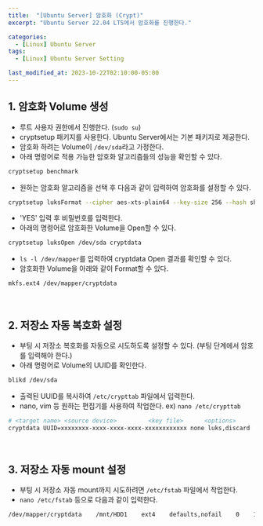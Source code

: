```yaml
---
title:  "[Ubuntu Server] 암호화 (Crypt)"
excerpt: "Ubuntu Server 22.04 LTS에서 암호화를 진행한다."

categories:
  - [Linux] Ubuntu Server
tags:
  - [Linux] Ubuntu Server Setting

last_modified_at: 2023-10-22T02:10:00-05:00
---
```


## 1. 암호화 Volume 생성

- 루트 사용자 권한에서 진행한다. (`sudo su`)
- cryptsetup 패키지를 사용한다. Ubuntu Server에서는 기본 패키지로 제공한다.
- 암호화 하려는 Volume이 `/dev/sda`라고 가정한다.
- 아래 명령어로 적용 가능한 암호화 알고리즘들의 성능을 확인할 수 있다.

```bash
cryptsetup benchmark
```

- 원하는 암호화 알고리즘을 선택 후 다음과 같이 입력하여 암호화를 설정할 수 있다.

```bash
cryptsetup luksFormat --cipher aes-xts-plain64 --key-size 256 --hash sha256 --use-random /dev/sda
```

- 'YES' 입력 후 비밀번호를 입력한다.
- 아래의 명령어로 암호화한 Volume을 Open할 수 있다.

```bash
cryptsetup luksOpen /dev/sda cryptdata
```

- `ls -l /dev/mapper`를 입력하여 cryptdata Open 결과를 확인할 수 있다.
- 암호화한 Volume을 아래와 같이 Format할 수 있다.

```bash
mkfs.ext4 /dev/mapper/cryptdata
```

<br>

## 2. 저장소 자동 복호화 설정

- 부팅 시 저장소 복호화를 자동으로 시도하도록 설정할 수 있다. (부팅 단계에서 암호를 입력해야 한다.)
- 아래 명령어로 Volume의 UUID를 확인한다.

```bash
blikd /dev/sda
```

- 출력된 UUID를 복사하여 `/etc/crypttab` 파일에서 입력한다.
- nano, vim 등 원하는 편집기를 사용하여 작업한다. ex) `nano /etc/crypttab`

```bash
# <target name> <source device>         <key file>      <options>
cryptdata UUID=xxxxxxxx-xxxx-xxxx-xxxx-xxxxxxxxxxxx none luks,discard
```

<br>

## 3. 저장소 자동 mount 설정

- 부팅 시 저장소 자동 mount까지 시도하려면 `/etc/fstab` 파일에서 작업한다.
- `nano /etc/fstab` 등으로 다음과 같이 입력한다.

```bash
/dev/mapper/cryptdata    /mnt/HDD1    ext4    defaults,nofail    0    1
```
